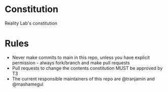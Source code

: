 # Constitution
Reality Lab's constitution

# Rules
- Never make commits to main in this repo, unless you have explicit permission - always fork/branch and make pull requests
- Pull requests to change the contents constitution MUST be approved by T3
- The current responsible maintainers of this repo are @tranjamin and @mashamegul
